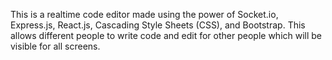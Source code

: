 This is a realtime code editor made  using the power of Socket.io, Express.js, React.js, Cascading Style Sheets (CSS), and Bootstrap.
This allows different people to write code and edit for other people which will be visible for all screens.
